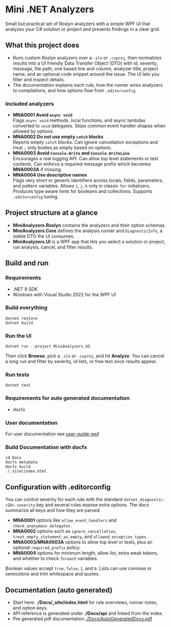 # Mini .NET Analyzers

Small but practical set of Roslyn analyzers with a simple WPF UI that analyzes your C# solution or project and presents findings in a clear grid.

## What this project does

- Runs custom Roslyn analyzers over a `.sln` or `.csproj`, then normalizes results into a UI friendly Data Transfer Object (DTO) with id, severity, message, file path, one based line and column, analyzer title, project name, and an optional code snippet around the issue. The UI lets you filter and inspect details.  
- The documentation explains each rule, how the runner wires analyzers to compilations, and how options flow from `.editorconfig`.

### Included analyzers

- **MNA0001 Avoid `async void`**  
  Flags `async void` methods, local functions, and async lambdas converted to `void` delegates. Skips common event handler shapes when allowed by options.
- **MNA0002 Do not use empty `catch` blocks**  
  Reports empty `catch` blocks. Can ignore cancellation exceptions and treat `;` only bodies as empty based on options.
- **MNA0003 Avoid `Console.Write` and `Console.WriteLine`**  
  Encourages a real logging API. Can allow top level statements or test contexts. Can enforce a required message prefix which becomes **MNA0003A** if missing.
- **MNA0004 Use descriptive names**  
  Flags very short or generic identifiers across locals, fields, parameters, and pattern variables. Allows `i`, `j`, `k` only in classic `for` initializers. Produces type aware hints for booleans and collections. Supports `.editorconfig` tuning.

## Project structure at a glance

- **MiniAnalyzers.Roslyn** contains the analyzers and their option schemas.  
- **MiniAnalyzers.Core** defines the analysis runner and `DiagnosticInfo`, a stable DTO the UI consumes.  
- **MiniAnalyzers.UI** is a WPF app that lets you select a solution or project, run analysis, cancel, and filter results.

## Build and run

### Requirements

- .NET 9 SDK  
- Windows with Visual Studio 2022 for the WPF UI

### Build everything

```
dotnet restore
dotnet build
```

### Run the UI

```
dotnet run --project MiniAnalyzers.UI
```

Then click **Browse**, pick a `.sln` or `.csproj`, and hit **Analyze**. You can cancel a long run and filter by severity, id lists, or free text once results appear.

### Run tests

```
dotnet test
```

### Requirements for auto generated documentation

- docfx

### User documentation

For user documentation see [user-guide-wpf](Docs/user-guide-wpf.md)

### Build Documentation with docfx

```
cd Docs
docfx metadata
docfx build
.\_site\index.html
```

## Configuration with .editorconfig

You can control severity for each rule with the standard `dotnet_diagnostic.<ID>.severity` key and several rules expose extra options. The docs summarize all keys and how they are parsed.

- **MNA0001** options like `allow_event_handlers` and `check_anonymous_delegates`.  
- **MNA0002** options such as `ignore_cancellation`, `treat_empty_statement_as_empty`, and `allowed_exception_types`.  
- **MNA0003/MNA0003A** options to allow top level or tests, plus an optional `required_prefix` policy.  
- **MNA0004** options for minimum length, allow list, extra weak tokens, and whether to check `foreach` variables.  

Boolean values accept `true`, `false`, `1`, and `0`. Lists can use commas or semicolons and trim whitespace and quotes.

## Documentation (auto generated)

- Start here: **./Docs/_site/index.html** for rule overviews, runner notes, and option keys.  
- API reference is generated under **./Docs/api** and linked from the index.  
- Pre generated pdf documentation [./Docs/AutoGeneratedDocs.pdf](./Docs/AutoGeneratedDocs.pdf)


